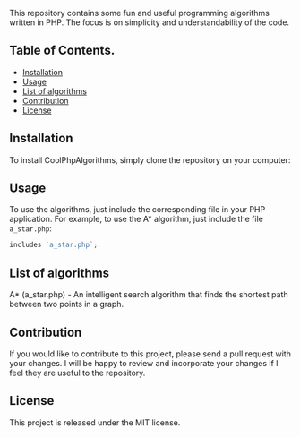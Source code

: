 This repository contains some fun and useful programming algorithms written in PHP. The focus is on simplicity and understandability of the code.

## Table of Contents.

- [Installation](#installation)
- [Usage](#usage)
- [List of algorithms](#listofalgorithms)
- [Contribution](#contributing)
- [License](#license)

## Installation

To install CoolPhpAlgorithms, simply clone the repository on your computer:

## Usage

To use the algorithms, just include the corresponding file in your PHP application. For example, to use the A* algorithm, just include the file `a_star.php`:

```php
includes `a_star.php`;
```

## List of algorithms

A* (a_star.php) - An intelligent search algorithm that finds the shortest path between two points in a graph.

## Contribution
If you would like to contribute to this project, please send a pull request with your changes. I will be happy to review and incorporate your changes if I feel they are useful to the repository.

## License
This project is released under the MIT license.
